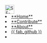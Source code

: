 <span id="navbar">
<navbar placement="top">
  <a slot="brand" href="https://se-edu.github.io" title="SE-EDU Home" class="navbar-brand"><img src="https://se-edu.github.io/images/SeEduLogo.png" alt="SE-EDU" width="30"></a>
  <li><a href="{{baseUrl}}/index.html" class="nav-link"><md>**Home**</md></a></li>
  <li><a href="{{baseUrl}}/contributing.html" class="nav-link"><md>**Contribute**</md></a></li>
  <li><a href="{{baseUrl}}/about.html" class="nav-link"><md>**About**</md></a></li>
  <li><a href="https://github.com/se-edu/learningresources" class="nav-link"><md>{{ fab_github }}</md></a></li>
  <li slot="right" class="nav-link">
    <form class="navbar-form">
      <searchbar :data="searchData" placeholder="Search" :on-hit="searchCallback" menu-align-right ></searchbar>
    </form>
  </li>
</navbar>
</span>
